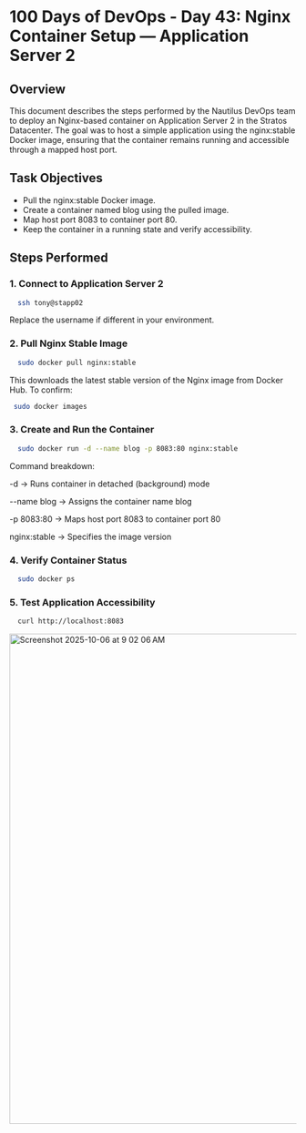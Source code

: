 # 100 Days of DevOps - Day 43: Nginx Container Setup — Application Server 2

## Overview
This document describes the steps performed by the Nautilus DevOps team to deploy an Nginx-based container on Application Server 2 in the Stratos Datacenter.
The goal was to host a simple application using the nginx:stable Docker image, ensuring that the container remains running and accessible through a mapped host port.

## Task Objectives
 - Pull the nginx:stable Docker image.
 - Create a container named blog using the pulled image.
 - Map host port 8083 to container port 80.
 - Keep the container in a running state and verify accessibility.

## Steps Performed

### 1. Connect to Application Server 2
```bash
  ssh tony@stapp02
```
Replace the username if different in your environment.

### 2. Pull Nginx Stable Image
```bash
  sudo docker pull nginx:stable
```
This downloads the latest stable version of the Nginx image from Docker Hub.
To confirm:
```bash
 sudo docker images
```

### 3. Create and Run the Container
```bash
  sudo docker run -d --name blog -p 8083:80 nginx:stable
```

Command breakdown:

-d → Runs container in detached (background) mode

--name blog → Assigns the container name blog

-p 8083:80 → Maps host port 8083 to container port 80

nginx:stable → Specifies the image version

### 4. Verify Container Status
```bash
  sudo docker ps
```

### 5. Test Application Accessibility
```bash
  curl http://localhost:8083
```

<img width="1758" height="861" alt="Screenshot 2025-10-06 at 9 02 06 AM" src="https://github.com/user-attachments/assets/a88f9ef6-6948-4298-885a-afa11a07b457" />

